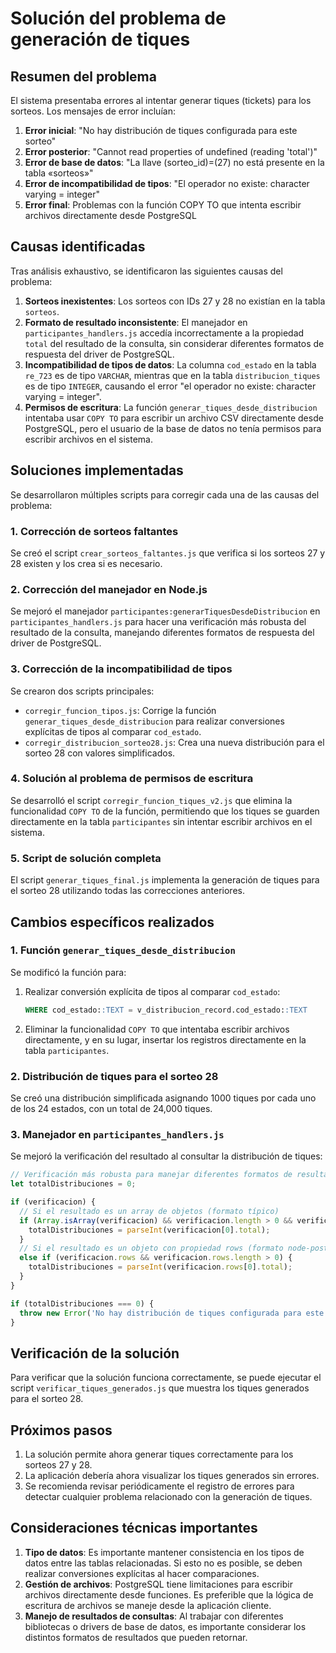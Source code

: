 # Solución del problema de generación de tiques

## Resumen del problema

El sistema presentaba errores al intentar generar tiques (tickets) para los sorteos. Los mensajes de error incluían:

1. **Error inicial**: "No hay distribución de tiques configurada para este sorteo"
2. **Error posterior**: "Cannot read properties of undefined (reading 'total')"
3. **Error de base de datos**: "La llave (sorteo_id)=(27) no está presente en la tabla «sorteos»"
4. **Error de incompatibilidad de tipos**: "El operador no existe: character varying = integer"
5. **Error final**: Problemas con la función COPY TO que intenta escribir archivos directamente desde PostgreSQL

## Causas identificadas

Tras análisis exhaustivo, se identificaron las siguientes causas del problema:

1. **Sorteos inexistentes**: Los sorteos con IDs 27 y 28 no existían en la tabla `sorteos`.
2. **Formato de resultado inconsistente**: El manejador en `participantes_handlers.js` accedía incorrectamente a la propiedad `total` del resultado de la consulta, sin considerar diferentes formatos de respuesta del driver de PostgreSQL.
3. **Incompatibilidad de tipos de datos**: La columna `cod_estado` en la tabla `re_723` es de tipo `VARCHAR`, mientras que en la tabla `distribucion_tiques` es de tipo `INTEGER`, causando el error "el operador no existe: character varying = integer".
4. **Permisos de escritura**: La función `generar_tiques_desde_distribucion` intentaba usar `COPY TO` para escribir un archivo CSV directamente desde PostgreSQL, pero el usuario de la base de datos no tenía permisos para escribir archivos en el sistema.

## Soluciones implementadas

Se desarrollaron múltiples scripts para corregir cada una de las causas del problema:

### 1. Corrección de sorteos faltantes

Se creó el script `crear_sorteos_faltantes.js` que verifica si los sorteos 27 y 28 existen y los crea si es necesario.

### 2. Corrección del manejador en Node.js

Se mejoró el manejador `participantes:generarTiquesDesdeDistribucion` en `participantes_handlers.js` para hacer una verificación más robusta del resultado de la consulta, manejando diferentes formatos de respuesta del driver de PostgreSQL.

### 3. Corrección de la incompatibilidad de tipos

Se crearon dos scripts principales:
- `corregir_funcion_tipos.js`: Corrige la función `generar_tiques_desde_distribucion` para realizar conversiones explícitas de tipos al comparar `cod_estado`.
- `corregir_distribucion_sorteo28.js`: Crea una nueva distribución para el sorteo 28 con valores simplificados.

### 4. Solución al problema de permisos de escritura

Se desarrolló el script `corregir_funcion_tiques_v2.js` que elimina la funcionalidad `COPY TO` de la función, permitiendo que los tiques se guarden directamente en la tabla `participantes` sin intentar escribir archivos en el sistema.

### 5. Script de solución completa

El script `generar_tiques_final.js` implementa la generación de tiques para el sorteo 28 utilizando todas las correcciones anteriores.

## Cambios específicos realizados

### 1. Función `generar_tiques_desde_distribucion`

Se modificó la función para:
1. Realizar conversión explícita de tipos al comparar `cod_estado`:
   ```sql
   WHERE cod_estado::TEXT = v_distribucion_record.cod_estado::TEXT
   ```

2. Eliminar la funcionalidad `COPY TO` que intentaba escribir archivos directamente, y en su lugar, insertar los registros directamente en la tabla `participantes`.

### 2. Distribución de tiques para el sorteo 28

Se creó una distribución simplificada asignando 1000 tiques por cada uno de los 24 estados, con un total de 24,000 tiques.

### 3. Manejador en `participantes_handlers.js`

Se mejoró la verificación del resultado al consultar la distribución de tiques:

```javascript
// Verificación más robusta para manejar diferentes formatos de resultado
let totalDistribuciones = 0;

if (verificacion) {
  // Si el resultado es un array de objetos (formato típico)
  if (Array.isArray(verificacion) && verificacion.length > 0 && verificacion[0] && typeof verificacion[0].total !== 'undefined') {
    totalDistribuciones = parseInt(verificacion[0].total);
  } 
  // Si el resultado es un objeto con propiedad rows (formato node-postgres)
  else if (verificacion.rows && verificacion.rows.length > 0) {
    totalDistribuciones = parseInt(verificacion.rows[0].total);
  }
}

if (totalDistribuciones === 0) {
  throw new Error('No hay distribución de tiques configurada para este sorteo');
}
```

## Verificación de la solución

Para verificar que la solución funciona correctamente, se puede ejecutar el script `verificar_tiques_generados.js` que muestra los tiques generados para el sorteo 28.

## Próximos pasos

1. La solución permite ahora generar tiques correctamente para los sorteos 27 y 28.
2. La aplicación debería ahora visualizar los tiques generados sin errores.
3. Se recomienda revisar periódicamente el registro de errores para detectar cualquier problema relacionado con la generación de tiques.

## Consideraciones técnicas importantes

1. **Tipo de datos**: Es importante mantener consistencia en los tipos de datos entre las tablas relacionadas. Si esto no es posible, se deben realizar conversiones explícitas al hacer comparaciones.
2. **Gestión de archivos**: PostgreSQL tiene limitaciones para escribir archivos directamente desde funciones. Es preferible que la lógica de escritura de archivos se maneje desde la aplicación cliente.
3. **Manejo de resultados de consultas**: Al trabajar con diferentes bibliotecas o drivers de base de datos, es importante considerar los distintos formatos de resultados que pueden retornar. 